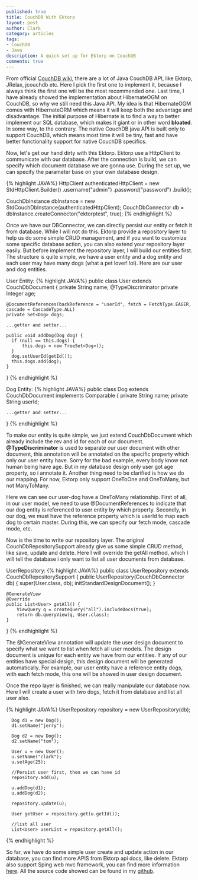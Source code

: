 ```yaml
---
published: true
title: CouchDB With Ektorp
layout: post
author: Clark
category: articles
tags:
- CouchDB
- Java
description: A quick set up for Ektorp on CouchDB
comments: true
---
```

From official [CouchDB wiki](https://wiki.apache.org/couchdb/Getting_started_with_Java), there are a lot of Java CouchDB API, like Ektorp, JRelax, jcouchdb etc. Here I pick the first one to implement it, because I always think the first one will be the most recommended one. Last time, I have already showed the implementation about HibernateOGM on CouchDB, so why we still need this Java API. My idea is that HibernateOGM comes with HibernateORM which means it will keep both the advantage and disadvantage. The initial purpose of Hibernate is to find a way to better implement our SQL database, which makes it giant or in other word **bloated**. In some way, to the contrary. The native CouchDB java API is built only to support CouchDB, which means most time it will be tiny, fast and have better functionality support for native CouchDB specifics.

Now, let's get our hand dirty with this Ektorp. Ektorp use a HttpClient to communicate with our database. After the connection is build, we can specify which document database we are gonna use. During the set up, we can specify the parameter base on your own database design.

{% highlight JAVA%}
HttpClient authenticatedHttpClient = new StdHttpClient.Builder()
                .username("admin")
                .password("password")
                .build();

CouchDbInstance dbInstance = new StdCouchDbInstance(authenticatedHttpClient);
CouchDbConnector db = dbInstance.createConnector("ektorptest", true);
{% endhighlight %}

Once we have our DBConnector, we can directly persist our entity or fetch it from database. While I will not do this. Ektorp provide a repository layer to help us do some simple CRUD management, and if you want to customize some specific database action, you can also extend your repository layer easily. But before implement the repository layer, I will build our entities first. The structure is quite simple, we have a user entity and a dog entity and each user may have many dogs (what a pet lover! lol). Here are our user and dog entities.

User Entity:
{% highlight JAVA%}
public class User extends CouchDbDocument {
    private String name;
    @TypeDiscriminator
    private Integer age;

    @DocumentReferences(backReference = "userId", fetch = FetchType.EAGER, cascade = CascadeType.ALL)
    private Set<Dog> dogs;

    ...getter and setter...

    public void addDog(Dog dog) {
      if (null == this.dogs) {
          this.dogs = new TreeSet<Dog>();
      }
      dog.setUserId(getId());
      this.dogs.add(dog);
    }
  }
{% endhighlight %}


Dog Entity:
{% highlight JAVA%}
public class Dog extends CouchDbDocument implements Comparable<Dog> {
    private String name;
    private String userId;

    ...getter and setter...

  }
{% endhighlight %}


To make our entity is quite simple, we just extend CouchDbDocument which already include the rev and id for each of our document. **@TypeDiscriminator** is used to separate our user document with other document, this annotation will be annotated on the specific property which only our user entity have. Sorry for the bad example, every body know not human being have age. But in my database design only user got age property, so i annotate it. Another thing need to be clarified is how we do our mapping. For now, Ektorp only support OneToOne and OneToMany, but not ManyToMany.

Here we can see our user-dog have a OneToMany relationship. First of all, in our user model, we need to use @DocumentReferences to indicate that our dog entity is referenced to user entity by which property. Secondly, in our dog, we must have the reference property which is userId to map each dog to certain master. During this, we can specify our fetch mode, cascade mode, etc.

Now is the time to write our repository layer. The original CouchDbRepositorySupport already give us some simple CRUD method, like save, update and delete. Here I will override the getAll method, which I will tell the database i only want to list all user documents from database.

UserRepository:
{% highlight JAVA%}
public class UserRepository extends CouchDbRepositorySupport<User> {
    public UserRepository(CouchDbConnector db) {
        super(User.class, db);
        initStandardDesignDocument();
    }

    @GenerateView
    @Override
    public List<User> getAll() {
        ViewQuery q = createQuery("all").includeDocs(true);
        return db.queryView(q, User.class);
    }
  }
{% endhighlight %}


The @GenerateView annotation will update the user design document to specify what we want to list when fetch all user models. The design document is unique for each entity we have from our entities. If any of our entities have special design, this design document will be generated automatically. For example, our user entity have a reference entity dogs, with each fetch mode, this one will be showed in user design document.

Once the repo layer is finished, we can really manipulate our database now. Here I will create a user with two dogs, fetch it from database and list all user also.

{% highlight JAVA%}
      UserRepository repository = new UserRepository(db);

      Dog d1 = new Dog();
      d1.setName("jerry");

      Dog d2 = new Dog();
      d2.setName("tom");

      User u = new User();
      u.setName("clark");
      u.setAge(25);

      //Persist user first, then we can have id
      repository.add(u);

      u.addDog(d1);
      u.addDog(d2);

      repository.update(u);

      User getUser = repository.get(u.getId());

      //list all user
      List<User> userList = repository.getAll();
{% endhighlight %}

So far, we have do some simple user create and update action in our database, you can find more APIS from Ektorp api docs, like delete. Ektorp also support Sping web mvc framework, you can find more information [here](http://ektorp.org/). All the source code showed can be found in my [github](https://github.com/zzyclark/CouchDBWithEktorp).
